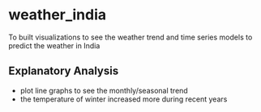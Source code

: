 # weather_india

To built visualizations to see the weather trend and time series models to predict the weather in India

## Explanatory Analysis
- plot line graphs to see the monthly/seasonal trend
- the temperature of winter increased more during recent years 
